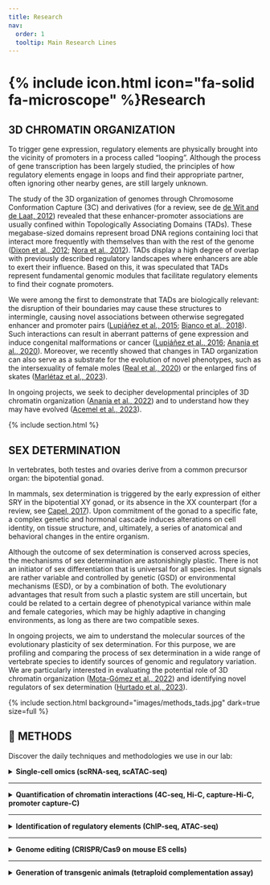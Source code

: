```yaml
---
title: Research
nav:
  order: 1
  tooltip: Main Research Lines
---
```


# {% include icon.html icon="fa-solid fa-microscope" %}Research

##  3D CHROMATIN ORGANIZATION

To trigger gene expression, regulatory elements are physically brought into the vicinity of promoters in a process called “looping”. Although the process of gene transcription has been largely studied, the principles of how regulatory elements engage in loops and find their appropriate partner, often ignoring other nearby genes, are still largely unknown.

The study of the 3D organization of genomes through Chromosome Conformation Capture (3C) and derivatives (for a review, see de [de Wit and de Laat, 2012](https://www.ncbi.nlm.nih.gov/pubmed/22215806)) revealed that these enhancer-promoter associations are usually confined within Topologically Associating Domains (TADs). These megabase-sized domains represent broad DNA regions containing loci that interact more frequently with themselves than with the rest of the genome ([Dixon et al., 2012](https://www.ncbi.nlm.nih.gov/pubmed/22495300); [Nora et al., 2012](https://www.ncbi.nlm.nih.gov/pubmed/22495304)). TADs display a high degree of overlap with previously described regulatory landscapes where enhancers are able to exert their influence. Based on this, it was speculated that TADs represent fundamental genomic modules that facilitate regulatory elements to find their cognate promoters. 

We were among the first to demonstrate that TADs are biologically relevant: the disruption of their boundaries may cause these structures to intermingle, causing novel associations between otherwise segregated enhancer and promoter pairs ([Lupiáñez et al., 2015](https://www.ncbi.nlm.nih.gov/pubmed/25959774); [Bianco et al., 2018](https://pubmed.ncbi.nlm.nih.gov/29662163/)). Such interactions can result in aberrant patterns of gene expression and induce congenital malformations or cancer ([Lupiáñez et al., 2016](https://www.ncbi.nlm.nih.gov/pubmed/26862051); [Anania et al., 2020](https://pubmed.ncbi.nlm.nih.gov/29692413/)). Moreover, we recently showed that changes in TAD organization can also serve as a substrate for the evolution of novel phenotypes, such as the intersexuality of female moles ([Real et al., 2020](https://pubmed.ncbi.nlm.nih.gov/33033216/)) or the enlarged fins of skates ([Marlétaz et al., 2023](https://pubmed.ncbi.nlm.nih.gov/37046085/)).

In ongoing projects, we seek to decipher developmental principles of 3D chromatin organization ([Anania et al., 2022](https://pubmed.ncbi.nlm.nih.gov/35817979/)) and to understand how they may have evolved ([Acemel et al., 2023](https://pubmed.ncbi.nlm.nih.gov/36603519/)).

{% include section.html %}

## SEX DETERMINATION

In vertebrates, both testes and ovaries derive from a common precursor organ: the bipotential gonad.

In mammals, sex determination is triggered by the early expression of either SRY in the bipotential XY gonad, or its absence in the XX counterpart (for a review, see [Capel, 2017](https://www.ncbi.nlm.nih.gov/pubmed/28804140)). Upon commitment of the gonad to a specific fate, a complex genetic and hormonal cascade induces alterations on cell identity, on tissue structure, and, ultimately, a series of anatomical and behavioral changes in the entire organism.

Although the outcome of sex determination is conserved across species, the mechanisms of sex determination are astonishingly plastic. There is not an initiator of sex differentiation that is universal for all species. Input signals are rather variable and controlled by genetic (GSD) or environmental mechanisms (ESD), or by a combination of both. The evolutionary advantages that result from such a plastic system are still uncertain, but could be related to a certain degree of phenotypical variance within male and female categories, which may be highly adaptive in changing environments, as long as there are two compatible sexes.

In ongoing projects, we aim to understand the molecular sources of the evolutionary plasticity of sex determination. For this purpose, we are profiling and comparing the process of sex determination in a wide range of vertebrate species to identify sources of genomic and regulatory variation. We are particularly interested in evaluating the potential role of 3D chromatin organization ([Mota-Gómez et al., 2022](https://www.biorxiv.org/content/10.1101/2022.11.18.516861v1)) and identifying novel regulators of sex determination ([Hurtado et al., 2023](https://www.nature.com/articles/s41467-024-47658-x)).

{%
  include section.html
  background="images/methods_tads.jpg"
  dark=true
  size=full
%}

## 🔬 METHODS
Discover the daily techniques and methodologies we use in our lab:

<details>
  <summary><strong>Single-cell omics (scRNA-seq, scATAC-seq)</strong></summary>
  <p style="text-align: center;">
    <img src="images/umap.jpg" style="width: 300px; height: auto; border-radius: 10px;" />
  </p>
  <p>We apply single-cell RNA-seq and ATAC-seq to dissect gene expression and chromatin accessibility at the single-cell level, enabling the reconstruction of cell-type-specific regulatory landscapes.</p>
</details>

---

<details>
  <summary><strong>Quantification of chromatin interactions (4C-seq, Hi-C, capture-Hi-C, promoter capture-C)</strong></summary>
  <p style="text-align: center;">
    <img src="images/captureC.png" style="width: 400px; height: auto; border-radius: 10px;" />
  </p>
  <p>The development of Chromosome Conformation Capture (3C) made it possible to study the 3D architecture of the genome by quantifying chromatin looping. We use 4C-seq, Hi-C, and targeted methods like Capture-C and Promoter Capture-C to map chromatin interactions and investigate genome organization in detail.</p>
</details>

---

<details>
  <summary><strong>Identification of regulatory elements (ChIP-seq, ATAC-seq)</strong></summary>
  <p style="text-align: center;">
    <img src="images/reg_elements1.jpg" style="width: 400px; height: auto; border-radius: 10px;" />
  </p>
  <p>We combine ChIP-seq and ATAC-seq to identify enhancers and promoters. Histone modifications (H3K4me1, H3K27Ac, etc.) and chromatin accessibility are integrated with tools like EpiCSeg to segment the genome into functional categories.</p>
</details>

---

<details>
  <summary><strong>Genome editing (CRISPR/Cas9 on mouse ES cells)</strong></summary>
  <p style="text-align: center;">
    <img src="images/engineering.jpg" style="width: 400px; height: auto; border-radius: 10px;" />
  </p>
  <p>We use CRISPR/Cas9 to generate structural variants (deletions, duplications, inversions) in mouse embryonic stem cells. These engineered cells allow us to model human diseases with high precision ([Lupiáñez et al., 2015](https://pubmed.ncbi.nlm.nih.gov/25959774/)).</p>
</details>

---

<details>
  <summary><strong>Generation of transgenic animals (tetraploid complementation assay)</strong></summary>
  <p style="text-align: center;">
    <img src="images/escells.jpg" style="width: 400px; height: auto; border-radius: 10px;" />
  </p>
  <p>We generate mutant mice directly from CRISPR-edited ES cells using tetraploid complementation. This method produces embryos with nearly 100% contribution from edited cells, enabling immediate phenotypic analysis without breeding steps.</p>
</details>
